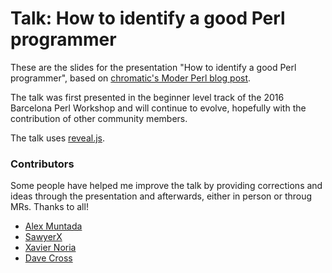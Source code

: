 # Talk: How to identify a good Perl programmer

These are the slides for the presentation "How to identify a good Perl programmer", based on [chromatic's Moder Perl blog post](http://www.modernperlbooks.com/mt/2011/01/how-to-identify-a-good-perl-programmer.html).

The talk was first presented in the beginner level track of the 2016 Barcelona Perl Workshop and will continue to evolve, hopefully with the contribution of other community members.

The talk uses [reveal.js](https://github.com/hakimel/reveal.js/).


### Contributors

Some people have helped me improve the talk by providing corrections and ideas through the presentation and afterwards, either in person or throug MRs. Thanks to all!

 * [Alex Muntada](https://github.com/alexm)
 * [SawyerX](https://github.com/xsawyerx)
 * [Xavier Noria](https://github.com/fxn)
 * [Dave Cross](https://github.com/davorg)
